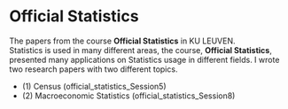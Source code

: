 # Official Statistics
The papers from the course **Official Statistics** in KU LEUVEN.  
Statistics is used in many different areas, the course, **Official Statistics**, presented many applications on Statistics usage in different fields. 
I wrote two research papers with two different topics. 

* (1) Census (official_statistics_Session5)
* (2) Macroeconomic Statistics (official_statistics_Session8)
